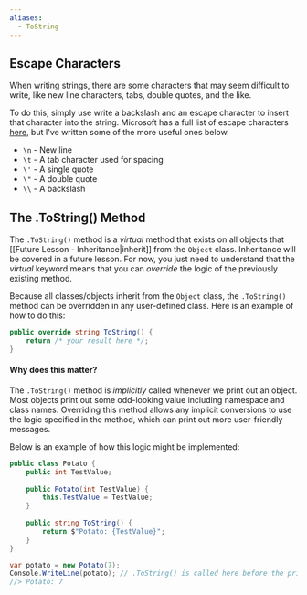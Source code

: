 ```yaml
---
aliases:
  - ToString
---
```

## Escape Characters

When writing strings, there are some characters that may seem difficult to write, like new line characters, tabs, double quotes, and the like.

To do this, simply use write a backslash and an escape character to insert that character into the string. Microsoft has a full list of escape characters [here](https://learn.microsoft.com/en-us/dotnet/csharp/programming-guide/strings/#string-escape-sequences), but I've written some of the more useful ones below. 

- `\n` - New line
- `\t` - A tab character used for spacing
- `\'` - A single quote
- `\"` - A double quote
- `\\` - A backslash

## The .ToString() Method

The `.ToString()` method is a *virtual* method that exists on all objects that [[Future Lesson - Inheritance|inherit]] from the `Object` class. Inheritance will be covered in a future lesson. For now, you just need to understand that the *virtual* keyword means that you can *override* the logic of the previously existing method. 

Because all classes/objects inherit from the `Object` class, the `.ToString()` method can be overridden in any user-defined class. Here is an example of how to do this:

```cs
public override string ToString() {
	return /* your result here */;
} 
```

#### Why does this matter?

The `.ToString()` method is *implicitly* called whenever we print out an object. Most objects print out some odd-looking value including namespace and class names. Overriding this method allows any implicit conversions to use the logic specified in the method, which can print out more user-friendly messages.

Below is an example of how this logic might be implemented:

```cs
public class Potato {
	public int TestValue;
	
	public Potato(int TestValue) {
		this.TestValue = TestValue;
	}
	
	public string ToString() {
		return $"Potato: {TestValue}";
	}
}
```

```cs
var potato = new Potato(7);
Console.WriteLine(potato); // .ToString() is called here before the print statement
//> Potato: 7
```